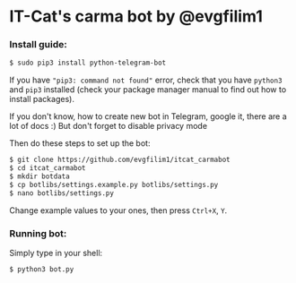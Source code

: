 # IT-Cat's carma bot by @evgfilim1

### Install guide:
```bash 
$ sudo pip3 install python-telegram-bot
```
If you have `"pip3: command not found"` error, check that you have `python3` and `pip3` 
installed (check your package manager manual to find out how to install packages).

If you don't know, how to create new bot in Telegram, google it, there are a lot of docs :)
But don't forget to disable privacy mode

Then do these steps to set up the bot:
```bash
$ git clone https://github.com/evgfilim1/itcat_carmabot
$ cd itcat_carmabot
$ mkdir botdata
$ cp botlibs/settings.example.py botlibs/settings.py
$ nano botlibs/settings.py
```
Change example values to your ones, then press `Ctrl+X`, `Y`.

### Running bot:

Simply type in your shell:
```bash 
$ python3 bot.py
```
